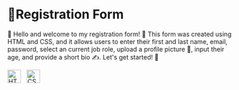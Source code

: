 #   📝Registration Form
🌟 Hello and welcome to my registration form! 🌟 This form was created using HTML and CSS, and it allows users to enter their first and last name, email, password, select an current job role, upload a profile picture 📸, input their age, and provide a short bio ✍️. Let's get started! 🚀

<img align="left" alt="HTML" width="30px" style="padding-right:10px;" src="https://cdn.jsdelivr.net/gh/devicons/devicon/icons/html5/html5-plain.svg" />
<img align="left" alt="CSS" width="30px" style="padding-right:10px;" src="https://cdn.jsdelivr.net/gh/devicons/devicon/icons/css3/css3-plain.svg" />

<br> <!-- Add this line to create a line break -->
<br> <!-- Add this line to create a line break -->
